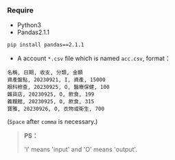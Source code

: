 ### Require
- Python3
- Pandas2.1.1
```shell
pip install pandas==2.1.1
```
- A account `*.csv` file which is named `acc.csv`, format：
```
名稱, 日期, 收支, 分類, 金額
資產盤點, 20230921, I, 資產, 15000
眼科檢查, 20230925, O, 醫療保健, 100
雜貨店, 20230925, O, 飲食, 199
義麵館, 20230925, O, 飲食, 315
寶雅, 20230926, O, 衣物或衛生, 700
```
(`Space` after `comma` is necessary.)
>**PS：**
>
>'I' means 'input' and 'O' means 'output'.
